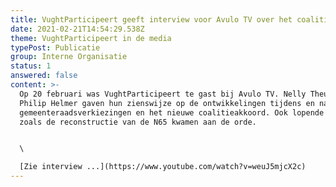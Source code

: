 ```yaml
---
title: VughtParticipeert geeft interview voor Avulo TV over het coalitieakkoord
date: 2021-02-21T14:54:29.538Z
theme: VughtParticipeert in de media
typePost: Publicatie
group: Interne Organisatie
status: 1
answered: false
content: >-
  Op 20 februari was VughtParticipeert te gast bij Avulo TV. Nelly Theunissen en
  Philip Helmer gaven hun zienswijze op de ontwikkelingen tijdens en na de
  gemeenteraadsverkiezingen en het nieuwe coalitieakkoord. Ook lopende zaken
  zoals de reconstructie van de N65 kwamen aan de orde.


  \

  [Zie interview ...](https://www.youtube.com/watch?v=weuJ5mjcX2c)
---
```


